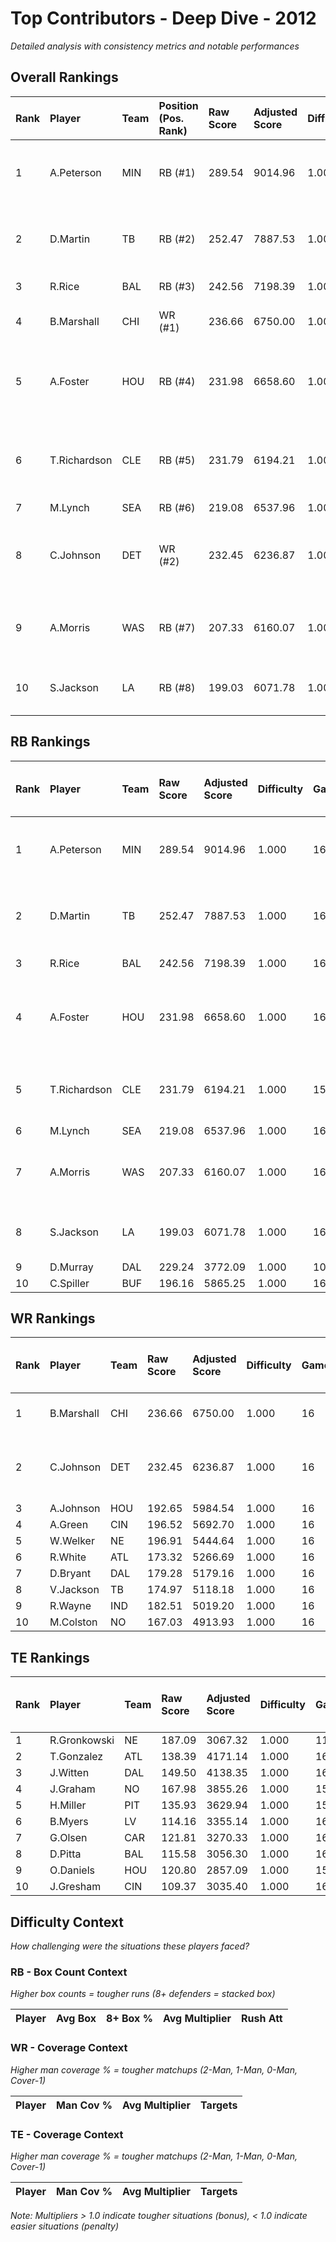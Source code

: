 # Top Contributors - Deep Dive - 2012

*Detailed analysis with consistency metrics and notable performances*

## Overall Rankings

| Rank | Player       | Team | Position (Pos. Rank) | Raw Score | Adjusted Score | Difficulty | Games | Avg/Game | Typical | Consistency | Floor | Ceiling | Peak    | Trend      | Notable Games                  |
| :----| :------------| :----| :--------------------| :---------| :--------------| :----------| :-----| :--------| :-------| :-----------| :-----| :-------| :-------| :----------| :------------------------------|
| 1    | A.Peterson   | MIN  | RB (#1)              | 289.54    | 9014.96        | 1.000      | 16    | 563.44   | 511.13  | 8/2/6       | 468.8 | 672.2   | 870.68  | Increasing | Wk 17 (vs GB), Wk 9 (vs SEA)   |
| 2    | D.Martin     | TB   | RB (#2)              | 252.47    | 7887.53        | 1.000      | 16    | 492.97   | 473.90  | 8/3/5       | 374.8 | 552.6   | 1096.62 | Increasing | Wk 9 (vs LV), Wk 8 (vs MIN)    |
| 3    | R.Rice       | BAL  | RB (#3)              | 242.56    | 7198.39        | 1.000      | 16    | 449.90   | 432.24  | 8/1/7       | 358.0 | 618.6   | 652.16  | Increasing | Wk 3 (vs NE)                   |
| 4    | B.Marshall   | CHI  | WR (#1)              | 236.66    | 6750.00        | 1.000      | 16    | 421.87   | 411.44  | 9/1/6       | 353.0 | 545.6   | 619.54  | Stable     | Wk 4 (vs DAL)                  |
| 5    | A.Foster     | HOU  | RB (#4)              | 231.98    | 6658.60        | 1.000      | 16    | 416.16   | 381.72  | 8/1/7       | 337.8 | 462.0   | 680.90  | Stable     | Wk 10 (vs CHI), Wk 12 (vs DET) |
| 6    | T.Richardson | CLE  | RB (#5)              | 231.79    | 6194.21        | 1.000      | 15    | 412.95   | 403.46  | 6/3/6       | 329.5 | 505.2   | 723.69  | Increasing | Wk 12 (vs PIT), Wk 8 (vs LAC)  |
| 7    | M.Lynch      | SEA  | RB (#6)              | 219.08    | 6537.96        | 1.000      | 16    | 408.62   | 397.31  | 8/3/5       | 325.3 | 460.4   | 566.43  | Stable     |                                |
| 8    | C.Johnson    | DET  | WR (#2)              | 232.45    | 6236.87        | 1.000      | 16    | 389.80   | 409.55  | 7/1/8       | 253.5 | 466.2   | 672.04  | Increasing | Wk 13 (vs IND), Wk 16 (vs ATL) |
| 9    | A.Morris     | WAS  | RB (#7)              | 207.33    | 6160.07        | 1.000      | 16    | 385.00   | 341.81  | 8/1/7       | 241.6 | 409.4   | 819.96  | Increasing | Wk 17 (vs DAL), Wk 4 (vs TB)   |
| 10   | S.Jackson    | LA   | RB (#8)              | 199.03    | 6071.78        | 1.000      | 16    | 379.49   | 365.94  | 8/1/7       | 282.6 | 471.8   | 650.69  | Increasing | Wk 10 (vs SF), Wk 13 (vs SF)   |

## RB Rankings

| Rank | Player       | Team | Raw Score | Adjusted Score | Difficulty | Games | Avg/Game | Typical | Consistency | Floor | Ceiling | Peak    | Trend      | Notable Games (>150% Typical)  |
| :----| :------------| :----| :---------| :--------------| :----------| :-----| :--------| :-------| :-----------| :-----| :-------| :-------| :----------| :------------------------------|
| 1    | A.Peterson   | MIN  | 289.54    | 9014.96        | 1.000      | 16    | 563.44   | 511.13  | 8/2/6       | 468.8 | 672.2   | 870.68  | Increasing | Wk 17 (vs GB), Wk 9 (vs SEA)   |
| 2    | D.Martin     | TB   | 252.47    | 7887.53        | 1.000      | 16    | 492.97   | 473.90  | 8/3/5       | 374.8 | 552.6   | 1096.62 | Increasing | Wk 9 (vs LV), Wk 8 (vs MIN)    |
| 3    | R.Rice       | BAL  | 242.56    | 7198.39        | 1.000      | 16    | 449.90   | 432.24  | 8/1/7       | 358.0 | 618.6   | 652.16  | Increasing | Wk 3 (vs NE)                   |
| 4    | A.Foster     | HOU  | 231.98    | 6658.60        | 1.000      | 16    | 416.16   | 381.72  | 8/1/7       | 337.8 | 462.0   | 680.90  | Stable     | Wk 10 (vs CHI), Wk 12 (vs DET) |
| 5    | T.Richardson | CLE  | 231.79    | 6194.21        | 1.000      | 15    | 412.95   | 403.46  | 6/3/6       | 329.5 | 505.2   | 723.69  | Increasing | Wk 12 (vs PIT), Wk 8 (vs LAC)  |
| 6    | M.Lynch      | SEA  | 219.08    | 6537.96        | 1.000      | 16    | 408.62   | 397.31  | 8/3/5       | 325.3 | 460.4   | 566.43  | Stable     |                                |
| 7    | A.Morris     | WAS  | 207.33    | 6160.07        | 1.000      | 16    | 385.00   | 341.81  | 8/1/7       | 241.6 | 409.4   | 819.96  | Increasing | Wk 17 (vs DAL), Wk 4 (vs TB)   |
| 8    | S.Jackson    | LA   | 199.03    | 6071.78        | 1.000      | 16    | 379.49   | 365.94  | 8/1/7       | 282.6 | 471.8   | 650.69  | Increasing | Wk 10 (vs SF), Wk 13 (vs SF)   |
| 9    | D.Murray     | DAL  | 229.24    | 3772.09        | 1.000      | 10    | 377.21   | 346.56  | 3/2/5       | 261.3 | 449.2   | 746.90  | Increasing |                                |
| 10   | C.Spiller    | BUF  | 196.16    | 5865.25        | 1.000      | 16    | 366.58   | 374.91  | 8/2/6       | 295.3 | 490.5   | 604.36  | Increasing |                                |

## WR Rankings

| Rank | Player     | Team | Raw Score | Adjusted Score | Difficulty | Games | Avg/Game | Typical | Consistency | Floor | Ceiling | Peak   | Trend      | Notable Games (>150% Typical)  |
| :----| :----------| :----| :---------| :--------------| :----------| :-----| :--------| :-------| :-----------| :-----| :-------| :------| :----------| :------------------------------|
| 1    | B.Marshall | CHI  | 236.66    | 6750.00        | 1.000      | 16    | 421.87   | 411.44  | 9/1/6       | 353.0 | 545.6   | 619.54 | Stable     | Wk 4 (vs DAL)                  |
| 2    | C.Johnson  | DET  | 232.45    | 6236.87        | 1.000      | 16    | 389.80   | 409.55  | 7/1/8       | 253.5 | 466.2   | 672.04 | Increasing | Wk 13 (vs IND), Wk 16 (vs ATL) |
| 3    | A.Johnson  | HOU  | 192.65    | 5984.54        | 1.000      | 16    | 374.03   | 296.69  | 8/1/7       | 219.7 | 491.2   | 867.72 | Increasing |                                |
| 4    | A.Green    | CIN  | 196.52    | 5692.70        | 1.000      | 16    | 355.79   | 359.61  | 8/2/6       | 281.3 | 467.6   | 549.57 | Decreasing |                                |
| 5    | W.Welker   | NE   | 196.91    | 5444.64        | 1.000      | 16    | 340.29   | 335.61  | 8/2/6       | 272.9 | 377.7   | 580.63 | Stable     |                                |
| 6    | R.White    | ATL  | 173.32    | 5266.69        | 1.000      | 16    | 329.17   | 308.71  | 8/0/8       | 171.8 | 467.9   | 672.12 | Decreasing |                                |
| 7    | D.Bryant   | DAL  | 179.28    | 5179.16        | 1.000      | 16    | 323.70   | 290.21  | 7/2/7       | 191.5 | 451.8   | 663.66 | Increasing |                                |
| 8    | V.Jackson  | TB   | 174.97    | 5118.18        | 1.000      | 16    | 319.89   | 321.77  | 8/1/7       | 187.5 | 402.6   | 557.77 | Decreasing |                                |
| 9    | R.Wayne    | IND  | 182.51    | 5019.20        | 1.000      | 16    | 313.70   | 299.61  | 8/3/5       | 247.8 | 348.8   | 694.37 | Decreasing |                                |
| 10   | M.Colston  | NO   | 167.03    | 4913.93        | 1.000      | 16    | 307.12   | 238.29  | 8/2/6       | 182.7 | 311.5   | 691.98 | Stable     |                                |

## TE Rankings

| Rank | Player       | Team | Raw Score | Adjusted Score | Difficulty | Games | Avg/Game | Typical | Consistency | Floor | Ceiling | Peak   | Trend      | Notable Games (>150% Typical) |
| :----| :------------| :----| :---------| :--------------| :----------| :-----| :--------| :-------| :-----------| :-----| :-------| :------| :----------| :-----------------------------|
| 1    | R.Gronkowski | NE   | 187.09    | 3067.32        | 1.000      | 11    | 278.85   | 262.46  | 4/1/6       | 183.9 | 430.6   | 552.89 | Increasing |                               |
| 2    | T.Gonzalez   | ATL  | 138.39    | 4171.14        | 1.000      | 16    | 260.70   | 226.17  | 8/1/7       | 180.2 | 276.4   | 555.00 | Stable     |                               |
| 3    | J.Witten     | DAL  | 149.50    | 4138.35        | 1.000      | 16    | 258.65   | 240.30  | 7/2/7       | 203.1 | 280.8   | 596.47 | Stable     |                               |
| 4    | J.Graham     | NO   | 167.98    | 3855.26        | 1.000      | 15    | 257.02   | 244.03  | 7/1/7       | 165.7 | 333.9   | 533.75 | Decreasing |                               |
| 5    | H.Miller     | PIT  | 135.93    | 3629.94        | 1.000      | 15    | 242.00   | 198.19  | 5/3/7       | 184.0 | 311.6   | 437.54 | Decreasing |                               |
| 6    | B.Myers      | LV   | 114.16    | 3355.14        | 1.000      | 16    | 209.70   | 192.05  | 8/1/7       | 142.4 | 243.6   | 567.41 | Decreasing |                               |
| 7    | G.Olsen      | CAR  | 121.81    | 3270.33        | 1.000      | 16    | 204.40   | 187.02  | 8/2/6       | 140.3 | 218.2   | 429.45 | Increasing |                               |
| 8    | D.Pitta      | BAL  | 115.58    | 3056.30        | 1.000      | 16    | 191.02   | 177.18  | 8/0/8       | 102.4 | 253.4   | 440.42 | Stable     |                               |
| 9    | O.Daniels    | HOU  | 120.80    | 2857.09        | 1.000      | 15    | 190.47   | 191.57  | 7/2/6       | 133.5 | 259.5   | 368.52 | Decreasing |                               |
| 10   | J.Gresham    | CIN  | 109.37    | 3035.40        | 1.000      | 16    | 189.71   | 186.04  | 8/1/7       | 142.5 | 234.3   | 326.98 | Stable     |                               |

## Difficulty Context

*How challenging were the situations these players faced?*

### RB - Box Count Context

*Higher box counts = tougher runs (8+ defenders = stacked box)*

| Player | Avg Box | 8+ Box % | Avg Multiplier | Rush Att |
| :------| :-------| :--------| :--------------| :--------|

### WR - Coverage Context

*Higher man coverage % = tougher matchups (2-Man, 1-Man, 0-Man, Cover-1)*

| Player | Man Cov % | Avg Multiplier | Targets |
| :------| :---------| :--------------| :-------|

### TE - Coverage Context

*Higher man coverage % = tougher matchups (2-Man, 1-Man, 0-Man, Cover-1)*

| Player | Man Cov % | Avg Multiplier | Targets |
| :------| :---------| :--------------| :-------|

*Note: Multipliers > 1.0 indicate tougher situations (bonus), < 1.0 indicate easier situations (penalty)*

